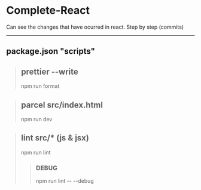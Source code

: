 # Complete-React
Can see the changes that have ocurred in react. 
Step by step (commits)

---
## package.json "scripts"
> ## prettier --write 
> npm run format 

> ## parcel src/index.html 
> npm run dev  

> ## lint src/* (js & jsx)
> npm run lint
>> ### DEBUG
>> npm run lint -- --debug